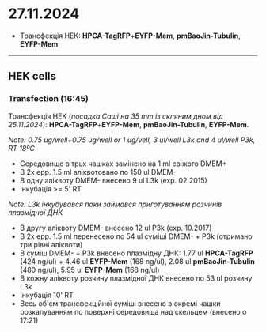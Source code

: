 27.11.2024
=========
- Трансфекція HEK: __HPCA-TagRFP__+__EYFP-Mem__, __pmBaoJin-Tubulin__, __EYFP-Mem__

---

## HEK cells
### Transfection (16:45)
Трансфекція HEK (_посадка Саші на 35 mm із скляним дном від 25.11.2024_): __HPCA-TagRFP__+__EYFP-Mem__, __pmBaoJin-Tubulin__, __EYFP-Mem__.

_Note: 0.75 ug/well+0.75 ug/well or 1 ug/vell, 3 ul/well L3k and 4 ul/well P3k, RT 18ºC_

- Середовище в трьх чашках замінено на 1 ml свіжого DMEM+
- В 2x epp. 1.5 ml аліквотовано по 150 ul DMEM-
- В одну аліквоту DMEM- внесено 9 ul L3k (exp. 02.2015)
- Інкубація >= 5' RT

_Note: L3k інкубувався поки займався приготуванням розчинів плазмідної ДНК_

- В другу аліквоту DMEM- внесено 12 ul P3k (exp. 10.2017)
- В 2x epp. 1.5 ml перенесено по 54 ul суміші DMEM- + P3k (отримано три рівні аліквоти)
- В суміш DMEM- + P3k внесено плазмідну ДНК: 1.77 ul __HPCA-TagRFP__ (424 ng/ul) + 4.46 ul __EYFP-Mem__ (168 ng/ul), 2.08 ul __pmBaoJin-Tubulin__ (480 ng/ul), 5.95 ul __EYFP-Mem__ (168 ng/ul)
- В кожну аліквоту розчину плазмідної ДНК внесено по 53 ul розчину L3k
- Інкубація 10' RT
- Весь об'єм трансфекційної суміші внесено в окремі чашки розкапуванням по поверхні середовища над скельцем (внесено о 17:21)